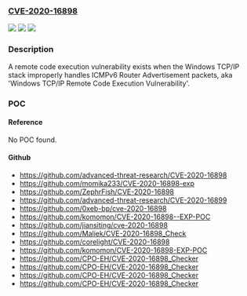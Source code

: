 ### [CVE-2020-16898](https://cve.mitre.org/cgi-bin/cvename.cgi?name=CVE-2020-16898)
![](https://img.shields.io/static/v1?label=Product&message=Windows%20Server%2C%20version%202004%20(Server%20Core%20installation)&color=blue)
![](https://img.shields.io/static/v1?label=Version&message=n%2Fa&color=blue)
![](https://img.shields.io/static/v1?label=Vulnerability&message=Remote%20Code%20Execution&color=brighgreen)

### Description

A remote code execution vulnerability exists when the Windows TCP/IP stack improperly handles ICMPv6 Router Advertisement packets, aka 'Windows TCP/IP Remote Code Execution Vulnerability'.

### POC

#### Reference
No POC found.

#### Github
- https://github.com/advanced-threat-research/CVE-2020-16898
- https://github.com/momika233/CVE-2020-16898-exp
- https://github.com/ZephrFish/CVE-2020-16898
- https://github.com/advanced-threat-research/CVE-2020-16899
- https://github.com/0xeb-bp/cve-2020-16898
- https://github.com/komomon/CVE-2020-16898--EXP-POC
- https://github.com/jiansiting/cve-2020-16898
- https://github.com/Maliek/CVE-2020-16898_Check
- https://github.com/corelight/CVE-2020-16898
- https://github.com/komomon/CVE-2020-16898-EXP-POC
- https://github.com/CPO-EH/CVE-2020-16898_Checker
- https://github.com/CPO-EH/CVE-2020-16898_Checker
- https://github.com/CPO-EH/CVE-2020-16898_Checker
- https://github.com/CPO-EH/CVE-2020-16898_Checker

